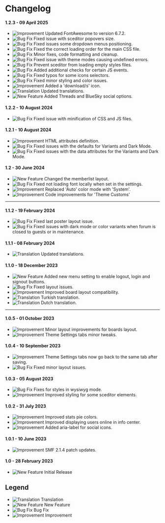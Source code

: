 # Changelog

#### 1.2.3 - 09 April 2025
- ![Improvement](https://smftricks.com/assets/changelog/tag--pencil.png) Updated FontAwesome to version 6.7.2.
- ![Bug Fix](https://smftricks.com/assets/changelog/bug--minus.png) Fixed issue with sceditor popovers size.
- ![Bug Fix](https://smftricks.com/assets/changelog/bug--minus.png) Fixed issues some dropdown menus positioning.
- ![Bug Fix](https://smftricks.com/assets/changelog/bug--minus.png) Fixed the correct loading order for the main CSS file.
- ![Bug Fix](https://smftricks.com/assets/changelog/bug--minus.png) Minor fixes, code formatting and cleanup.
- ![Bug Fix](https://smftricks.com/assets/changelog/bug--minus.png) Fixed issue with theme modes causing undefined errors.
- ![Bug Fix](https://smftricks.com/assets/changelog/bug--minus.png) Prevent sceditor from loading empty styles files.
- ![Bug Fix](https://smftricks.com/assets/changelog/bug--minus.png) Added additional checks for certain JS events.
- ![Bug Fix](https://smftricks.com/assets/changelog/bug--minus.png) Fixed typos for some icons selectors.
- ![Bug Fix](https://smftricks.com/assets/changelog/bug--minus.png) Fixed minor styling and color issues.
- ![Improvement](https://smftricks.com/assets/changelog/tag--pencil.png) Added a 'download/s' icon.
- ![Translation](https://smftricks.com/assets/changelog/language.png) Updated translations.
- ![New Feature](https://smftricks.com/assets/changelog/tag--plus.png) Added Threads and BlueSky social options.

#### 1.2.2 - 10 August 2024
- ![Bug Fix](https://smftricks.com/assets/changelog/bug--minus.png) Fixed issue with minification of CSS and JS files.

#### 1.2.1 - 10 August 2024
- ![Improvement](https://smftricks.com/assets/changelog/tag--pencil.png) HTML attributes definition.
- ![Bug Fix](https://smftricks.com/assets/changelog/bug--minus.png) Fixed issues with the defaults for Variants and Dark Mode.
- ![Bug Fix](https://smftricks.com/assets/changelog/bug--minus.png) Fixed issues with the data attributes for the Variants and Dark Mode.

#### 1.2 - 30 June 2024
- ![New Feature](https://smftricks.com/assets/changelog/tag--plus.png) Changed the memberlist layout.
- ![Bug Fix](https://smftricks.com/assets/changelog/bug--minus.png) Fixed not loading font locally when set in the settings.
- ![Improvement](https://smftricks.com/assets/changelog/tag--pencil.png) Replaced 'Auto' color mode with 'System'.
- ![Improvement](https://smftricks.com/assets/changelog/tag--pencil.png) Code improvements for 'Theme Customs'
---
#### 1.1.2 - 19 February 2024
- ![Bug Fix](https://smftricks.com/assets/changelog/bug--minus.png) Fixed last poster layout issue.
- ![Bug Fix](https://smftricks.com/assets/changelog/bug--minus.png) Fixed issues with dark mode or color variants when forum is closed to guests or in maintenance.

#### 1.1.1 - 08 February 2024
- ![Translation](https://smftricks.com/assets/changelog/language.png) Updated translations.

#### 1.1.0 - 18 December 2023
- ![New Feature](https://smftricks.com/assets/changelog/tag--plus.png) Added new menu setting to enable logout, login and signout buttons.
- ![Bug Fix](https://smftricks.com/assets/changelog/bug--minus.png) Fixed layout issues.
- ![Improvement](https://smftricks.com/assets/changelog/tag--pencil.png) Improved board layout compatibility.
- ![Translation](https://smftricks.com/assets/changelog/language.png) Turkish translation.
- ![Translation](https://smftricks.com/assets/changelog/language.png) Dutch translation.
---
#### 1.0.5 - 01 October 2023
- ![Improvement](https://smftricks.com/assets/changelog/tag--pencil.png) Minor layout improvements for boards layout.
- ![Improvement](https://smftricks.com/assets/changelog/tag--pencil.png) Theme Settings tabs minor tweaks.

#### 1.0.4 - 10 September 2023
- ![Improvement](https://smftricks.com/assets/changelog/tag--pencil.png) Theme Settings tabs now go back to the same tab after saving.
- ![Bug Fix](https://smftricks.com/assets/changelog/bug--minus.png) Fixed minor layout issues.

#### 1.0.3 - 05 August 2023
- ![Bug Fix](https://smftricks.com/assets/changelog/bug--minus.png) Fixes for styles in wysiwyg mode.
- ![Improvement](https://smftricks.com/assets/changelog/tag--pencil.png) Improved styling for some sceditor elements.

#### 1.0.2 - 31 July 2023
- ![Improvement](https://smftricks.com/assets/changelog/tag--pencil.png) Improved stats pie colors.
- ![Improvement](https://smftricks.com/assets/changelog/tag--pencil.png) Improved displaying users online in info center.
- ![Improvement](https://smftricks.com/assets/changelog/tag--pencil.png) Added aria-label for social icons.

#### 1.0.1 - 10 June 2023
- ![Improvement](https://smftricks.com/assets/changelog/tag--pencil.png) SMF 2.1.4 patch updates.

#### 1.0 - 28 February 2023
- ![New Feature](https://smftricks.com/assets/changelog/tag--plus.png) Initial Release

## Legend
- ![Translation](https://smftricks.com/assets/changelog/language.png) Translation
- ![New Feature](https://smftricks.com/assets/changelog/tag--plus.png) New Feature
- ![Bug Fix](https://smftricks.com/assets/changelog/bug--minus.png) Bug Fix
- ![Improvement](https://smftricks.com/assets/changelog/tag--pencil.png) Improvement